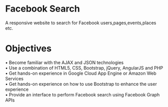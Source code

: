 # Facebook Search
A responsive website to search for Facebook users,pages,events,places etc.

# Objectives
• Become familiar with the AJAX and JSON technologies  
• Use a combination of HTML5, CSS, Bootstrap, jQuery, AngularJS and PHP  
• Get hands-on experience in Google Cloud App Engine or Amazon Web Services  
• Get hands-on experience on how to use Bootstrap to enhance the user experience  
• Provide an interface to perform Facebook search using Facebook Graph APIs  
